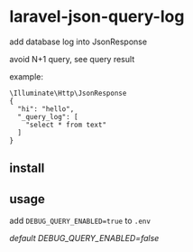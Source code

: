 
# laravel-json-query-log

add database log into JsonResponse

avoid N+1 query, see query result  

example:

```
\Illuminate\Http\JsonResponse
{
  "hi": "hello",
  "_query_log": [
    "select * from text"
  ]
}
```

## install


## usage

add `DEBUG_QUERY_ENABLED=true` to `.env` 

*default DEBUG_QUERY_ENABLED=false*